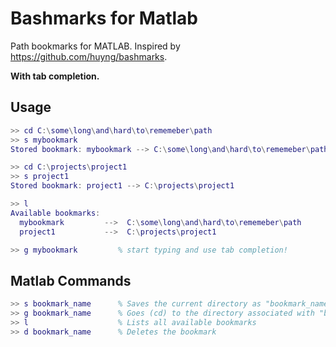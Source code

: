 # Bashmarks for Matlab
Path bookmarks for MATLAB. Inspired by https://github.com/huyng/bashmarks.

**With tab completion.** 

## Usage
```matlab
>> cd C:\some\long\and\hard\to\rememeber\path
>> s mybookmark
Stored bookmark: mybookmark --> C:\some\long\and\hard\to\rememeber\path

>> cd C:\projects\project1
>> s project1
Stored bookmark: project1 --> C:\projects\project1

>> l
Available bookmarks:
  mybookmark         -->  C:\some\long\and\hard\to\rememeber\path
  project1           -->  C:\projects\project1

>> g mybookmark         % start typing and use tab completion!
```

## Matlab Commands
```matlab
>> s bookmark_name      % Saves the current directory as "bookmark_name"
>> g bookmark_name      % Goes (cd) to the directory associated with "bookmark_name"
>> l                    % Lists all available bookmarks
>> d bookmark_name      % Deletes the bookmark 
```
